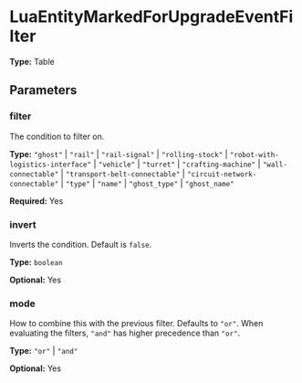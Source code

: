 # LuaEntityMarkedForUpgradeEventFilter

**Type:** Table

## Parameters

### filter

The condition to filter on.

**Type:** `"ghost"` | `"rail"` | `"rail-signal"` | `"rolling-stock"` | `"robot-with-logistics-interface"` | `"vehicle"` | `"turret"` | `"crafting-machine"` | `"wall-connectable"` | `"transport-belt-connectable"` | `"circuit-network-connectable"` | `"type"` | `"name"` | `"ghost_type"` | `"ghost_name"`

**Required:** Yes

### invert

Inverts the condition. Default is `false`.

**Type:** `boolean`

**Optional:** Yes

### mode

How to combine this with the previous filter. Defaults to `"or"`. When evaluating the filters, `"and"` has higher precedence than `"or"`.

**Type:** `"or"` | `"and"`

**Optional:** Yes

